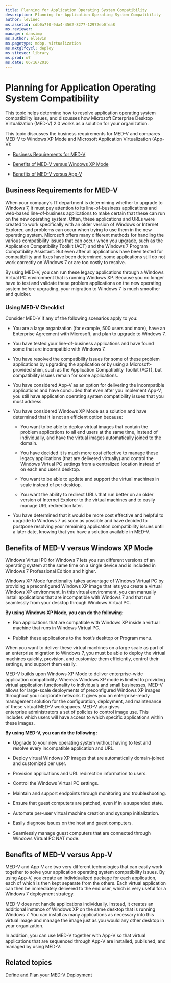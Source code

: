 ```yaml
---
title: Planning for Application Operating System Compatibility
description: Planning for Application Operating System Compatibility
author: levinec
ms.assetid: cdb0a7f0-9da4-4562-8277-12972eb0fea8
ms.reviewer: 
manager: dansimp
ms.author: ellevin
ms.pagetype: mdop, virtualization
ms.mktglfcycl: deploy
ms.sitesec: library
ms.prod: w7
ms.date: 06/16/2016
---
```



# Planning for Application Operating System Compatibility


This topic helps determine how to resolve application operating system compatibility issues, and discusses how Microsoft Enterprise Desktop Virtualization (MED-V) 2.0 works as a solution for your organization.

This topic discusses the business requirements for MED-V and compares MED-V to Windows XP Mode and Microsoft Application Virtualization (App-V):

-   [Business Requirements for MED-V](#bkmk-whenmedv)

-   [Benefits of MED-V versus Windows XP Mode](#bkmk-medvvsxp)

-   [Benefits of MED-V versus App-V](#bkmk-medvvsappv)

## <a href="" id="bkmk-whenmedv"></a>Business Requirements for MED-V


When your company’s IT department is determining whether to upgrade to Windows 7, it must pay attention to its line-of-business applications and web-based line-of-business applications to make certain that these can run on the new operating system. Often, these applications and URLs were created to work specifically with an older version of Windows or Internet Explorer, and problems can occur when trying to use them in the new operating system. Microsoft offers many different methods for handling the various compatibility issues that can occur when you upgrade, such as the Application Compatibility Toolkit (ACT) and the Windows 7 Program Compatibility Assistant. But even after all applications have been tested for compatibility and fixes have been determined, some applications still do not work correctly on Windows 7 or are too costly to resolve.

By using MED-V, you can run these legacy applications through a Windows Virtual PC environment that is running Windows XP. Because you no longer have to test and validate these problem applications on the new operating system before upgrading, your migration to Windows 7 is much smoother and quicker.

### Using MED-V Checklist

Consider MED-V if any of the following scenarios apply to you:

-   You are a large organization (for example, 500 users and more), have an Enterprise Agreement with Microsoft, and plan to upgrade to Windows 7.

-   You have tested your line-of-business applications and have found some that are incompatible with Windows 7.

-   You have resolved the compatibility issues for some of these problem applications by upgrading the application or by using a Microsoft-provided shim, such as the Application Compatibility Toolkit (ACT), but compatibility issues remain for some applications.

-   You have considered App-V as an option for delivering the incompatible applications and have concluded that even after you implement App-V, you still have application operating system compatibility issues that you must address.

-   You have considered Windows XP Mode as a solution and have determined that it is not an efficient option because:

    -   You want to be able to deploy virtual images that contain the problem applications to all end users at the same time, instead of individually, and have the virtual images automatically joined to the domain.

    -   You have decided it is much more cost effective to manage these legacy applications (that are delivered virtually) and control the Windows Virtual PC settings from a centralized location instead of on each end user’s desktop.

    -   You want to be able to update and support the virtual machines in scale instead of per desktop.

    -   You want the ability to redirect URLs that run better on an older version of Internet Explorer to the virtual machines and to easily manage URL redirection later.

-   You have determined that it would be more cost effective and helpful to upgrade to Windows 7 as soon as possible and have decided to postpone resolving your remaining application compatibility issues until a later date, knowing that you have a solution available in MED-V.

## <a href="" id="bkmk-medvvsxp"></a> Benefits of MED-V versus Windows XP Mode


Windows Virtual PC for Windows 7 lets you run different versions of an operating system at the same time on a single device and is included in Windows 7 Professional Edition and higher.

Windows XP Mode functionality takes advantage of Windows Virtual PC by providing a preconfigured Windows XP image that lets you create a virtual Windows XP environment. In this virtual environment, you can manually install applications that are incompatible with Windows 7 and that run seamlessly from your desktop through Windows Virtual PC.

**By using Windows XP Mode, you can do the following:**

-   Run applications that are compatible with Windows XP inside a virtual machine that runs in Windows Virtual PC.

-   Publish these applications to the host’s desktop or Program menu.

When you want to deliver these virtual machines on a large scale as part of an enterprise migration to Windows 7, you must be able to deploy the virtual machines quickly, provision, and customize them efficiently, control their settings, and support them easily.

MED-V builds upon Windows XP Mode to deliver enterprise-wide application compatibility. Whereas Windows XP mode is limited to providing virtual application functionality to individuals and small businesses, MED-V allows for large-scale deployments of preconfigured Windows XP images throughout your corporate network. It gives you an enterprise-ready management solution for the configuration, deployment, and maintenance of these virtual MED-V workspaces. MED-V also gives enterprise administrators a set of policies to control image use. This includes which users will have access to which specific applications within these images.

**By using MED-V, you can do the following:**

-   Upgrade to your new operating system without having to test and resolve every incompatible application and URL.

-   Deploy virtual Windows XP images that are automatically domain-joined and customized per user.

-   Provision applications and URL redirection information to users.

-   Control the Windows Virtual PC settings.

-   Maintain and support endpoints through monitoring and troubleshooting.

-   Ensure that guest computers are patched, even if in a suspended state.

-   Automate per-user virtual machine creation and sysprep initialization.

-   Easily diagnose issues on the host and guest computers.

-   Seamlessly manage guest computers that are connected through Windows Virtual PC NAT mode.

## <a href="" id="bkmk-medvvsappv"></a>Benefits of MED-V versus App-V


MED-V and App-V are two very different technologies that can easily work together to solve your application operating system compatibility issues. By using App-V, you create an individualized package for each application, each of which is then kept separate from the others. Each virtual application can then be immediately delivered to the end user, which is very useful for a Windows 7 deployment strategy.

MED-V does not handle applications individually. Instead, it creates an additional instance of Windows XP on the same desktop that is running Windows 7. You can install as many applications as necessary into this virtual image and manage the image just as you would any other desktop in your organization.

In addition, you can use MED-V together with App-V so that virtual applications that are sequenced through App-V are installed, published, and managed by using MED-V.

## Related topics


[Define and Plan your MED-V Deployment](define-and-plan-your-med-v-deployment.md)

 

 





